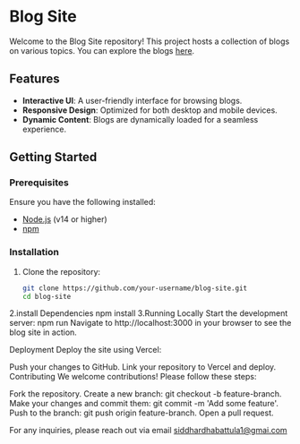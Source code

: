 # Blog Site

Welcome to the Blog Site repository! This project hosts a collection of blogs on various topics. You can explore the blogs [here](https://blog-site-eight-chi.vercel.app/blogs).

## Features

- **Interactive UI**: A user-friendly interface for browsing blogs.
- **Responsive Design**: Optimized for both desktop and mobile devices.
- **Dynamic Content**: Blogs are dynamically loaded for a seamless experience.

## Getting Started

### Prerequisites

Ensure you have the following installed:
- [Node.js](https://nodejs.org/) (v14 or higher)
- [npm](https://www.npmjs.com/)

### Installation

1. Clone the repository:
   ```sh
   git clone https://github.com/your-username/blog-site.git
   cd blog-site
2.install Dependencies 
    npm install
3.Running Locally
Start the development server:
  npm run
  Navigate to http://localhost:3000 in your browser to see the blog site in action.

Deployment
Deploy the site using Vercel:

Push your changes to GitHub.
Link your repository to Vercel and deploy.
Contributing
We welcome contributions! Please follow these steps:

Fork the repository.
Create a new branch: git checkout -b feature-branch.
Make your changes and commit them: git commit -m 'Add some feature'.
Push to the branch: git push origin feature-branch.
Open a pull request.

For any inquiries, please reach out via email siddhardhabattula1@gmai.com
